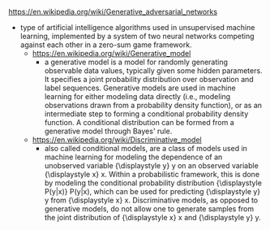 https://en.wikipedia.org/wiki/Generative_adversarial_networks
- type of artificial intelligence algorithms used in unsupervised machine learning, implemented by a system of two neural networks competing against each other in a zero-sum game framework.
  - https://en.wikipedia.org/wiki/Generative_model
    -  a generative model is a model for randomly generating observable data values, typically given some hidden parameters. It specifies a joint probability distribution over observation and label sequences. Generative models are used in machine learning for either modeling data directly (i.e., modeling observations drawn from a probability density function), or as an intermediate step to forming a conditional probability density function. A conditional distribution can be formed from a generative model through Bayes' rule.
  - https://en.wikipedia.org/wiki/Discriminative_model
    - also called conditional models, are a class of models used in machine learning for modeling the dependence of an unobserved variable {\displaystyle y} y on an observed variable {\displaystyle x} x. Within a probabilistic framework, this is done by modeling the conditional probability distribution {\displaystyle P(y|x)} P(y|x), which can be used for predicting {\displaystyle y} y from {\displaystyle x} x.
Discriminative models, as opposed to generative models, do not allow one to generate samples from the joint distribution of {\displaystyle x} x and {\displaystyle y} y. 
